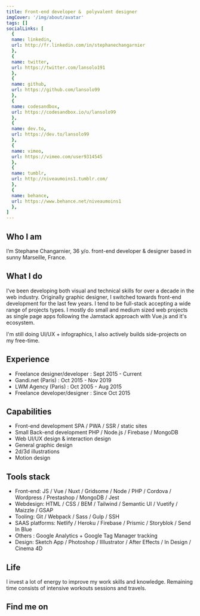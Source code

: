 ```yaml
---
title: Front-end developer &  polyvalent designer
imgCover: '/img/about/avatar'
tags: []
socialLinks: [
  {
  name: linkedin,
  url: http://fr.linkedin.com/in/stephanechangarnier
  },
  {
  name: twitter,
  url: https://twitter.com/lansolo191
  },
  {
  name: github,
  url: https://github.com/lansolo99
  },
  {
  name: codesandbox,
  url: https://codesandbox.io/u/lansolo99
  },
  {
  name: dev.to,
  url: https://dev.to/lansolo99
  },
  {
  name: vimeo,
  url: https://vimeo.com/user9314545
  },
  {
  name: tumblr,
  url: http://niveaumoins1.tumblr.com/
  },
  {
  name: behance,
  url: https://www.behance.net/niveaumoins1
  },
]
---
```



## Who I am

I’m Stephane Changarnier, 36 y/o. front-end developer & designer based in sunny Marseille, France.

## What I do

I’ve been developing both visual and technical skills for over a decade in the web industry. Originally graphic designer, I switched towards front-end development for the last few years. I tend to be full-stack accepting a wide range of projects types. I mostly do small and medium sized web projects as single page apps following the Jamstack approach with Vue.js and it's ecosystem.

I'm still doing UI/UX + infographics, I also actively builds side-projects on my free-time.

## Experience

* Freelance designer/developer : Sept 2015 - Current
* Gandi.net (Paris) : Oct 2015 - Nov 2019
* LWM Agency (Paris) : Oct 2005 - Aug 2015 
* Freelance developer/designer : Since Oct 2015

## Capabilities

* Front-end development SPA / PWA / SSR / static sites
* Small Back-end development PHP / Node.js / Firebase / MongoDB
* Web UI/UX design & interaction design
* General graphic design
* 2d/3d illustrations
* Motion design

## Tools stack

* Front-end: JS / Vue / Nuxt / Gridsome / Node / PHP / Cordova / Wordpress / Prestashop / MongoDB / Jest
* Webdesign: HTML / CSS / BEM / Tailwind / Semantic UI / Vuetify / Maizzle / GSAP
* Tooling:  Git / Webpack / Sass / Gulp / SSH
* SAAS platforms: Netlify / Heroku / Firebase / Prismic / Storyblok / Send In Blue
* Others : Google Analytics + Google Tag Manager tracking 
* Design: Sketch App / Photoshop / Illlustrator / After Effects / In Design / Cinema 4D 

## Life

I invest a lot of energy to improve my work skills and knowledge. Remaining time consists of intensive workouts sessions and travels.

## Find me on

<v-social-links :sociallinks="socialLinks"></v-social-links>
